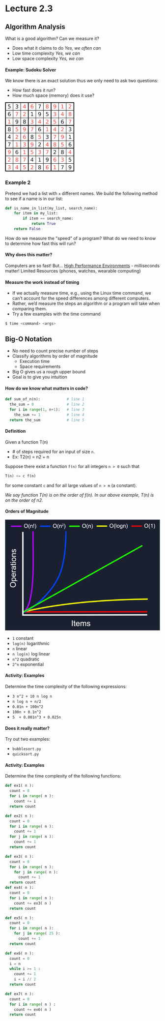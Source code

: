 # Lecture 2.3

## Algorithm Analysis

What is a good algorithm? Can we measure it?
- Does what it claims to do _Yes, we often can_
- Low time complexity _Yes, we can_
- Low space complexity _Yes, we can_

#### Example: Sudoku Solver
We know there is an exact solution thus we only need to ask two questions:
- How fast does it run?
- How much space (memory) does it use?

![Sudoku](images/sudoku.png)

### Example 2
Pretend we had a list with `x` different names.
We build the following method to see if a name is in our list:

```python
def is_name_in_list(my_list, search_name):
	for item in my_list:
		if item == search_name:
			return True
	return False
```
How do we measure the "speed" of a program?
What do we need to know to determine how fast this will run?

#### Why does this matter?
Computers are so fast! But…
[High Performance Environments](https://www.youtube.com/watch?v=3Km1K-DVNNk) - milliseconds matter!
Limited Resources (phones, watches, wearable computing)

#### Measure the work instead of timing
- If we actually measure time, e.g., using the Linux time command, we can’t account for the speed differences among different computers.
- Rather, we’d measure the steps an algorithm or a program will take when comparing them.
- Try a few examples with the time command
```bash
$ time <command> <args>
```

## Big-O Notation
- No need to count precise number of steps
- Classify algorithms by order of magnitude
  - Execution time
  - Space requirements
- Big O gives us a rough upper bound
- Goal is to give you intuition

#### How do we know what matters in code?
```python
def sum_of_n(n):            # line 1
  the_sum = 0               # line 2
  for i in range(1, n+1):   # line 3
    the_sum += 1            # line 4
  return the_sum            # line 5
```

#### Definition
Given a function T(n)
- \# of steps required for an input of size `n`.
- Ex:   T2(n) = n2 + n

Suppose there exist a function `f(n)` for all integers `n > 0`  such that
```python
T(n) <= c f(n)
```
for some constant `c` and for all large values of `n > m` (a constant).

_We say function T(n) is on the order of f(n). In our above example, T(n) is on the order of n2._


#### Orders of Magnitude
![complexity orders](images/complexity.png)

- `1` constant
- `log(n)` logarithmic
- `n` linear
- `n log(n)` log linear
- `n^2` quadratic
- `2^n` exponential

#### Activity: Examples
Determine the time complexity of the following expressions:
- `3 n^2 + 10 n log n`
- `n log n + n/2`
- `0.01n + 100n^2`
- `100n + 0.1n^2`
- `5  + 0.001n^3 + 0.025n`

#### Does it really matter?
Try out two examples:
- `bubblesort.py`
- `quicksort.py`

#### Activity: Examples
Determine the time complexity of the following functions:
```python
def ex1( n ):
  count = 0
  for i in range( n ):
    count += i
  return count
```
```python
def ex2( n ):
  count = 0
  for i in range( n ):
    count += 1
  for j in range( n ):
    count += 1
  return count
```
```python
def ex3( n ):
  count = 0
  for i in range( n ):
    for j in range( n ):
      count += 1
  return count
def ex4( n ):
  count = 0
  for i in range( n ):
    count += ex3( n )
  return count
```
```python
def ex5( n ):
  count = 0
  for i in range( n ):
    for j in range( 25 ):
      count += 1
  return count
```
```python
def ex6( n ):
  count = 0
  i = n
  while i >= 1 :
    count += 1
    i = i // 2
  return count
```
```python
def ex7( n ):
  count = 0
  for i in range( n ) :
    count += ex6( n )
  return count
```
